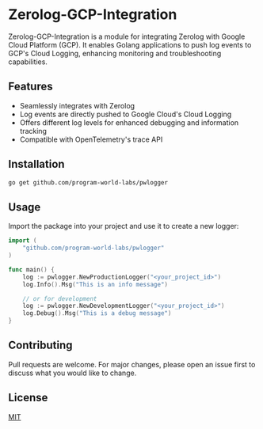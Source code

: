 # Zerolog-GCP-Integration

Zerolog-GCP-Integration is a module for integrating Zerolog with Google Cloud Platform (GCP). It enables Golang applications to push log events to GCP's Cloud Logging, enhancing monitoring and troubleshooting capabilities.

## Features

- Seamlessly integrates with Zerolog
- Log events are directly pushed to Google Cloud's Cloud Logging
- Offers different log levels for enhanced debugging and information tracking
- Compatible with OpenTelemetry's trace API

## Installation

```bash
go get github.com/program-world-labs/pwlogger
```

## Usage

Import the package into your project and use it to create a new logger:

```go
import (
    "github.com/program-world-labs/pwlogger"
)

func main() {
    log := pwlogger.NewProductionLogger("<your_project_id>")
    log.Info().Msg("This is an info message")

    // or for development
    log := pwlogger.NewDevelopmentLogger("<your_project_id>")
    log.Debug().Msg("This is a debug message")
}
```

## Contributing

Pull requests are welcome. For major changes, please open an issue first to discuss what you would like to change.

## License

[MIT](https://choosealicense.com/licenses/mit/)
